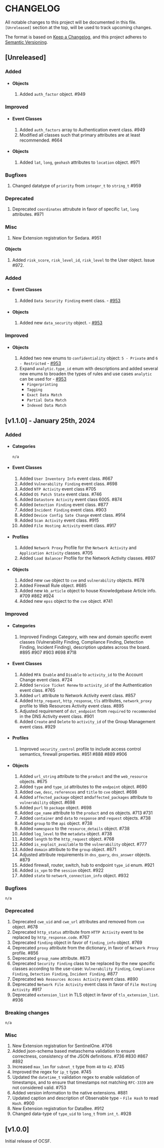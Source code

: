 # CHANGELOG
All notable changes to this project will be documented in this file. `[Unreleased]` section at the top, will be used to track upcoming changes.

The format is based on [Keep a Changelog](https://keepachangelog.com/en/1.0.0/),
and this project adheres to [Semantic Versioning](https://semver.org/spec/v2.0.0.html).

<!-- When updating the Changelog:

- Please follow Keep a Changelog guiding principles: https://keepachangelog.com/en/1.1.0/#how.
- Make sure you add your entry to the correct section.

Thankyou! -->

## [Unreleased]

### Added 
* #### Objects
    1. Added `auth_factor` object. #949

### Improved

* #### Event Classes
    1. Added `auth_factors` array to Authentication event class. #949
    1. Modified all classes such that primary attributes are at least recommended. #664
* #### Objects
    1. Added `lat`, `long`, `geohash` attributes to `location`  object. #971

### Bugfixes
1. Changed datatype of `priority` from `integer_t` to `string_t` #959

### Deprecated
1. Deprecated `coordinates` attrubute in favor of specific `lat`, `long` attributes. #971

### Misc
1. New Extension registration for Sedara. #951

  #### Objects
  1. Added `risk_score`, `risk_level_id`, `risk_level` to the User object. Issue #972.

<!-- All available sections in the Changelog:

### Added
* #### Categories
* #### Event Classes
* #### Profiles
* #### Objects
* #### Platform Extensions

### Improved
* #### Categories
* #### Event Classes
* #### Profiles
* #### Objects
* #### Platform Extensions

### Bugfixes

### Deprecated

### Breaking changes

### Misc

-->
### Added
* #### Event Classes
    1. Added `Data Security Finding` event class. - [#953](https://github.com/ocsf/ocsf-schema/pull/953)
* #### Objects
    1. Added new `data_security` object. - [#953](https://github.com/ocsf/ocsf-schema/pull/953)

### Improved
* #### Objects
    1. Added two new enums to `confidentiality` object: `5 - Private` and `6 - Restricted` - [#953](https://github.com/ocsf/ocsf-schema/pull/953)
    2. Expand `analytic.type_id` enum with descriptions and added several new enums to broaden the types of rules and use cases `analytic` can be used for - [#953](https://github.com/ocsf/ocsf-schema/pull/953)
        - `Fingerprinting`
        - `Tagging`
        - `Exact Data Match`
        - `Partial Data Match`
        - `Indexed Data Match`

## [v1.1.0] - January 25th, 2024

### Added
* #### Categories
    `n/a`
* #### Event Classes
    1. Added `User Inventory Info` event class. #667
    2. Added `Vulnerability Finding` event class. #698
    2. Added `NTP Activity` event class #705
    3. Added `OS Patch State` event class. #746
    4. Added `Datastore Activity` event class 6005. #874
    5. Added `Detection Finding` event class. #877
    6. Added `Incident Finding` event class. #903
    7. Added `Device Config Sate Change` event class. #914
    8. Added `Scan Activity` event class. #915
    9. Added `File Hosting Activity` event class. #917

* #### Profiles
	1. Added `Network Proxy` Profile for the `Network Activity` and `Application Activity` classes. #705 
    2. Added `Load Balancer` Profile for the Network Activity classes. #897 

* #### Objects
    1. Added new `cwe` object to `cve` and `vulnerability` objects. #678 
    2. Added Firewall Rule object. #685
    3. Added new `kb_article` object to house Knowledgebase Article info. #709 #862 #924 
    4. Added new `epss` object to the `cve` object. #741
    
### Improved
* #### Categories
    1. Improved Findings Category, with new and domain specific event classes (Vulnerability Finding, Compliance Finding, Detection Finding, Incident Finding), description updates across the board. #895 #907 #903 #698 #718

* #### Event Classes
    1. Added `MFA Enable` and `Disable` to `activity_id` to the Account Change event class. #724
    2. Added `Service Ticket Renew` to `activity_id` of the Authentication event class. #765 
    3. Added `url` attribute to Network Activity event class. #857
    4. Added `http_request`, `http_response`, `tls` attributes, `network_proxy` profile to Web Resources Activity event class. #895
    5. Adjusted requirement of `dst_endpoint` from `required` to `recommended` in the DNS Activity event class. #901 
    6. Added `Create` and `Delete` to `activity_id` of the Group Management event class. #929
    
* #### Profiles
    1. Improved `security_control` profile to include access control semantics, firewall properties. #851 #888 #889 #906

* #### Objects
    1. Added `url_string` attribute to the `product` and the `web_resource` objects. #675
    2. Added `type` and `type_id` attributes to the `endpoint` object. #690
    3. Added `cwe`, `desc`, `references` and `title` to `cve` object. #698
    4. Added `affected_package` object and`affected_packages` attribute to `vulnerability` object. #698
    5. Added `purl` to `package` object. #698
    6. Added `cpe_name` attribute to the `product` and os objects. #713 #731
    7. Added `container` and `data` to `response` and `request` objects. #738
    8. Added `group` to the `api` object. #738
    9. Added `namespace` to the `resource_details` object. #738
    10. Added `log_level` to the `metadata` object. #738
    11. Added `length` to the `http_request` object. #768
    12. Added `is_exploit_available` to the `vulnerability` object. #777
    13. Added `domain` attribute to the `group` object. #871
    14. Adjusted attribute requirements in `dns_query`, `dns_answer` objects. #879
    15. Added firewall, router, switch, hub to endpoint `type_id` enum. #921
    16. Added `is_vpn` to the `session` object. #922
    17. Added `state` to `network_connection_info` object. #932

### Bugfixes
`n/a`

### Deprecated
1. Deprecated `cwe_uid` and `cwe_url` attributes and removed from `cve` object. #678
2. Deprecated `http_status` attribute from `HTTP Activity` event to be replaced by `http_response.code`. #767
3. Deprecated `finding` object in favor of `finding_info` object. #769
4. Deprecated `proxy` attribute from the dictionary, in favor of `Network Proxy` profile. #856
5. Deprecated `group_name` attribute. #873
6. Deprecated `Security Finding` class to be replaced by the new specific classes according to the use-case: `Vulnerability Finding`, `Compliance Finding`, `Detection Finding`, `Incident Finding`. #877
7. Deprecated `Web Resources Access Activity` event class. #890
8. Deprecated `Network File Activity` event class in favor of `File Hosting Activity `#917
9. Deprecated `extension_list` in TLS object in favor of `tls_extension_list`. #936

### Breaking changes
`n/a`

### Misc
1. New Extension registration for SentinelOne. #706
2. Added json-schema based metaschema validation to ensure correctness, consistency of the JSON definitions. #736 #830 #867 #892
3. Increased `max_len` for `subnet_t` type from `40` to `42`. #745
4. Improved the regex for `ip_t` type. #745
5. Updated the `datetime_t` validation regex to enable validation of timestamps, and to ensure that timestamps not matching `RFC-3339` are not considered valid. #753
6. Added version information to the native extensions. #881
7. Updated caption and description of Observable type - `File Hash` to read `Hash`. #900
8. New Extension registration for DataBee. #912
9. Changed data-type of `type_uid` to `long_t` from `int_t`. #928

## [v1.0.0]

Initial release of OCSF.
